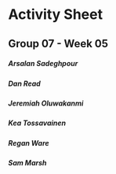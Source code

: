 # Activity Sheet

## Group 07 - Week 05

##### Arsalan Sadeghpour

##### Dan Read

##### Jeremiah Oluwakanmi

##### Kea Tossavainen

##### Regan Ware

##### Sam Marsh
